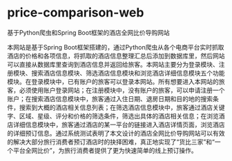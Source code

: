 # price-comparison-web
基于Python爬虫和Spring Boot框架的酒店全网比价导购网站

本网站是基于Spring Boot框架搭建的，通过Python爬虫从各个电商平台实时抓取酒店的价格和各项信息，将抓取的酒店信息整理汇总后添加到数据库里，然后网站可以直接从数据库里查询到酒店信息并返回给旅客。本网站主要分为登录模块、注册模块、搜索酒店信息模块、筛选酒店信息模块和浏览酒店详细信息模块五个功能模块。在登录模块中，已有账户的旅客可以登录本网站。所有想要进入本网站的旅客，必须使用账户登录网站；在注册模块中，没有账户的旅客，可以申请注册一个账户；在搜索酒店信息模块中，旅客通过入住日期、退房日期和目的地的搜索条件，搜索到大概的酒店相关信息列表；在筛选酒店信息模块中，旅客通过酒店关键字、区域、星级、评分和价格的筛选条件，筛选出具体的酒店相关信息；在浏览酒店详细信息模块中，旅客通过酒店的某一平台的链接进入酒店详情页面，浏览酒店的详细预订信息。通过系统测试表明了本文设计的酒店全网比价导购网站可以有效的解决大部分旅行消费者预订酒店时的抉择困难，真正地实现了“货比三家”和“一个平台全网比价”，为旅行消费者提供了更为快速简单的线上预订操作。
